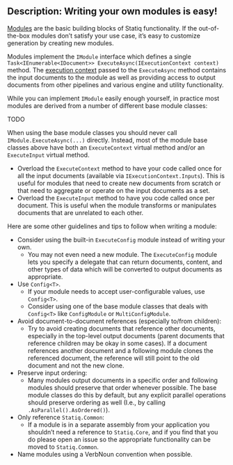 Description: Writing your own modules is easy!
---
[Modules](/framework/concepts/modules) are the basic building blocks of Statiq functionality. If the out-of-the-box modules don’t satisfy your use case, it’s easy to customize generation by creating new modules.

Modules implement the `IModule` interface which defines a single `Task<IEnumerable<IDocument>> ExecuteAsync(IExecutionContext context)` method. The [execution context](/framework/concepts/execution/execution-context) passed to the `ExecuteAsync` method contains the input documents to the module as well as providing access to output documents from other pipelines and various engine and utility functionality. 

While you can implement `IModule` easily enough yourself, in practice most modules are derived from a number of different base module classes:

TODO

When using the base module classes you should never call `IModule.ExecuteAsync(...)` directly. Instead, most of the module base classes above have both an `ExecuteContext` virtual method and/or an `ExecuteInput` virtual method.

- Overload the `ExecuteContext` method to have your code called once for all the input documents (available via `IExecutionContext.Inputs`). This is useful for modules that need to create new documents from scratch or that need to aggregate or operate on the input documents as a set.
- Overload the `ExecuteInput` method to have you code called once per document. This is useful when the module transforms or manipulates documents that are unrelated to each other.

Here are some other guidelines and tips to follow when writing a module:

- Consider using the built-in `ExecuteConfig` module instead of writing your own.
  - You may not even need a new module. The `ExecuteConfig` module lets you specify a delegate that can return documents, content, and other types of data which will be converted to output documents as appropriate.
- Use `Config<T>`.
  - If your module needs to accept user-configurable values, use `Config<T>`.
  - Consider using one of the base module classes that deals with `Config<T>` like `ConfigModule` or `MultiConfigModule`.
- Avoid document-to-document references (especially to/from children):
  - Try to avoid creating documents that reference other documents, especially in the top-level output documents (parent documents that reference children may be okay in some cases). If a document references another document and a following module clones the referenced document, the reference will still point to the old document and not the new clone.
- Preserve input ordering:
  - Many modules output documents in a specific order and following modules should preserve that order whenever possible. The base module classes do this by default, but any explicit parallel operations should preserve ordering as well (I.e., by calling `.AsParallel().AsOrdered()`).
- Only reference `Statiq.Common`:
  - If a module is in a separate assembly from your application you shouldn’t need a reference to `Statiq.Core`, and if you find that you do please open an issue so the appropriate functionality can be moved to `Statiq.Common`.
- Name modules using a VerbNoun convention when possible.